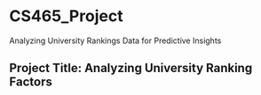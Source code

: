 # CS465_Project
Analyzing University Rankings Data for Predictive Insights


## Project Title: Analyzing University Ranking Factors
